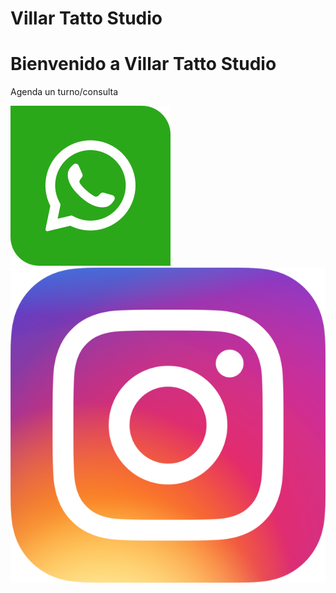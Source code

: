 # Villar Tatto Studio

<html lang="en">
<head>
    <meta charset="UTF-8">
    <meta name="viewport" content="width=device-width, initial-scale=1.0">
    <title> Tattoo Artist </title>
    <link rel="stylesheet" href="style.css">
</head>
<body>
    <div class="background-image">
        <div class="content">
            <h1>Bienvenido a Villar Tatto Studio</h1>
            <p>Agenda un turno/consulta</p>
            <div class="social-icons">
                <a href="https://wa.me/00595986931956" target="_blank">
                    <img src="3983877.png" alt="WhatsApp">
                </a>
                <a href="https://www.instagram.com/Villar_tattoo" target="_blank">
                    <img src="Instagram_icon.png" alt="Instagram">
                </a>
            </div>
        </div>
    </div>
</body>
</html>

